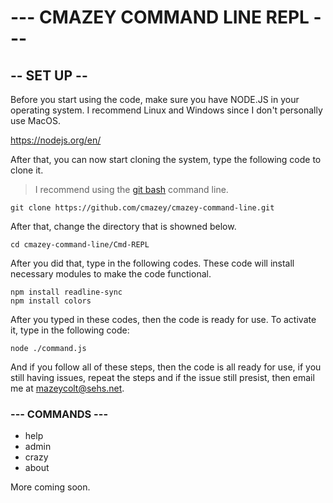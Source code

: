 # --- CMAZEY COMMAND LINE REPL ---

## -- SET UP --
Before you start using the code, make sure you have NODE.JS in your operating system. I recommend Linux and Windows since I don't personally use MacOS.

https://nodejs.org/en/

After that, you can now start cloning the system, type the following code to clone it.
> I recommend using the [git bash](https://git-scm.com/) command line.
```
git clone https://github.com/cmazey/cmazey-command-line.git
```

After that, change the directory that is showned below.
```
cd cmazey-command-line/Cmd-REPL
```

After you did that, type in the following codes. These code will install necessary modules to make the code functional.
```
npm install readline-sync
npm install colors
```
After you typed in these codes, then the code is ready for use. To activate it, type in the following code:
```
node ./command.js
```
And if you follow all of these steps, then the code is all ready for use, if you still having issues, repeat the steps and if the issue still presist, then email me at mazeycolt@sehs.net.


### --- COMMANDS ---

- help
- admin
- crazy
- about

More coming soon.

